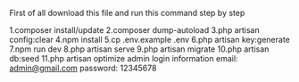 
First of all download this file and run this command step by step

1.composer install/update 2.composer dump-autoload 3.php artisan config:clear 4.npm install 5.cp .env.example .env 6.php artisan key:generate 7.npm run dev 8.php artisan serve 9.php artisan migrate 10.php artisan db:seed 11.php artisan optimize
admin login information
email: admin@gmail.com password: 12345678

